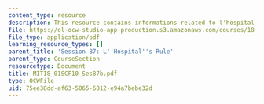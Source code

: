 ```yaml
---
content_type: resource
description: This resource contains informations related to l'hospital's rule.
file: https://ol-ocw-studio-app-production.s3.amazonaws.com/courses/18-01sc-single-variable-calculus-fall-2010/75ee38ddaf6350656812e94a7bebe32d_MIT18_01SCF10_Ses87b.pdf
file_type: application/pdf
learning_resource_types: []
parent_title: 'Session 87: L''Hospital''s Rule'
parent_type: CourseSection
resourcetype: Document
title: MIT18_01SCF10_Ses87b.pdf
type: OCWFile
uid: 75ee38dd-af63-5065-6812-e94a7bebe32d
---
```

